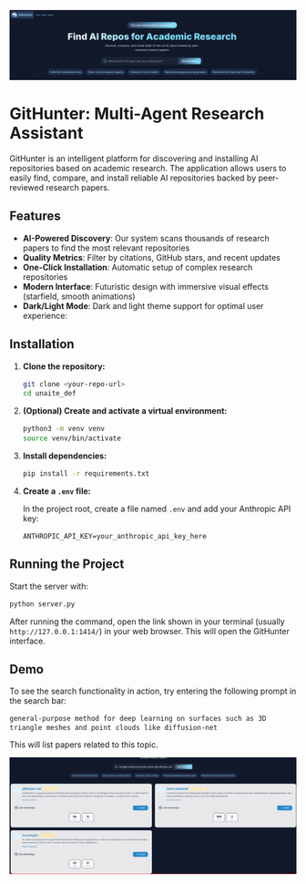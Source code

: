 <!-- Centered teaser image -->
<p align="center">
  <img src="res/teaser_unait.png" alt="GitHunter Teaser" width="600"/>
</p>

# GitHunter: Multi-Agent Research Assistant

GitHunter is an intelligent platform for discovering and installing AI repositories based on academic research. The application allows users to easily find, compare, and install reliable AI repositories backed by peer-reviewed research papers.

## Features

- **AI-Powered Discovery**: Our system scans thousands of research papers to find the most relevant repositories
- **Quality Metrics**: Filter by citations, GitHub stars, and recent updates
- **One-Click Installation**: Automatic setup of complex research repositories
- **Modern Interface**: Futuristic design with immersive visual effects (starfield, smooth animations)
- **Dark/Light Mode**: Dark and light theme support for optimal user experience:

## Installation

1. **Clone the repository:**
   ```sh
   git clone <your-repo-url>
   cd unaite_def
   ```

2. **(Optional) Create and activate a virtual environment:**
   ```sh
   python3 -m venv venv
   source venv/bin/activate
   ```

3. **Install dependencies:**
   ```sh
   pip install -r requirements.txt
   ```

4. **Create a `.env` file:**
   
   In the project root, create a file named `.env` and add your Anthropic API key:
   
   ```env
   ANTHROPIC_API_KEY=your_anthropic_api_key_here
   ```

## Running the Project

Start the server with:
```sh
python server.py
```

After running the command, open the link shown in your terminal (usually `http://127.0.0.1:1414/`) in your web browser. This will open the GitHunter interface.

## Demo

To see the search functionality in action, try entering the following prompt in the search bar:

```
general-purpose method for deep learning on surfaces such as 3D triangle meshes and point clouds like diffusion-net
```

This will list papers related to this topic.

<!-- Centered search result teaser image -->
<p align="center">
  <img src="res/teaser_search.png" alt="Search Result Teaser" width="700"/>
</p>